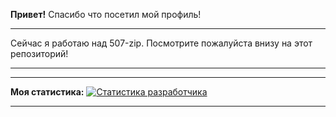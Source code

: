 **Привет!** Спасибо что посетил мой профиль! 

--------------------------------------------------------

Сейчас я работаю над 507-zip. Посмотрите пожалуйста внизу на этот репозиторий!

--------------------------------------------------------


--------------------------------------------------------

**Моя статистика:**
[![Статистика разработчика](https://github-readme-stats.vercel.app/api?username=ffghhjjhkhjkhjkhjkhkj&show_icons=true&theme=radical)](https://github.com/ffghhjjhkhjkhjkhjkhkj)

--------------------------------------------------------
